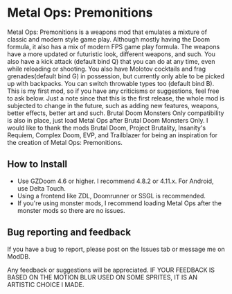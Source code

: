 # Metal Ops: Premonitions
Metal Ops: Premonitions is a weapons mod that emulates a mixture of classic and modern style game play. Although mostly having the Doom formula, it also has a mix of modern FPS game play formula. The weapons have a more updated or futuristic look, different weapons, and such. You also have a kick attack (default bind Q) that you can do at any time, even while reloading or shooting. You also have Molotov cocktails and frag grenades(default bind G) in possession, but currently only able to be picked up with backpacks. You can switch throwable types too (default bind B). This is my first mod, so if you have any criticisms or suggestions, feel free to ask below. Just a note since that this is the first release, the whole mod is subjected to change in the future, such as adding new features, weapons, better effects, better art and such. Brutal Doom Monsters Only compatibility is also in place, just load Metal Ops after Brutal Doom Monsters Only. I would like to thank the mods Brutal Doom, Project Brutality, Insanity's Requiem, Complex Doom, EVP, and Trailblazer for being an inspiration for the creation of Metal Ops: Premonitions.

## How to Install
- Use GZDoom 4.6 or higher. I recommend 4.8.2 or 4.11.x. For Android, use Delta Touch.
- Using a frontend like ZDL, Doomrunner or SSGL is recommended.
- If you're using monster mods, I recommend loading Metal Ops after the monster mods so there are no issues.

## Bug reporting and feedback
If you have a bug to report, please post on the Issues tab or message me on ModDB.

Any feedback or suggestions will be appreciated.
IF YOUR FEEDBACK IS BASED ON THE MOTION BLUR USED ON SOME SPRITES, IT IS AN ARTISTIC CHOICE I MADE.

